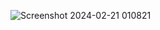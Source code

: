 ![Screenshot 2024-02-21 010821](https://github.com/Mogana004/js-new/assets/92911280/37bf432b-4628-42a9-be23-847a374fcd70)
